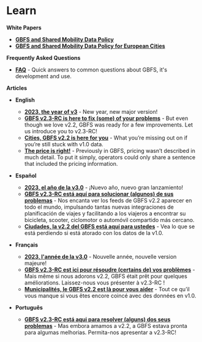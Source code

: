 # Learn

<!-- <div class="landing-page">
    <a class="button" href="white-papers">White Papers</a><a class="button" href="faq">FAQ</a>
</div> -->

<div class="toolbox"><p><strong>White Papers</strong></p>
<ul>
<li><a href="white-papers/data-policy"><strong>GBFS and Shared Mobility Data Policy</strong></a></li>
<li><a href="white-papers/data-policy-europe"><strong>GBFS and Shared Mobility Data Policy for European Cities</strong></a></li>
</ul></div>

<div class="toolbox"><p><strong>Frequently Asked Questions</strong></p>
<ul>
<li><strong><a href="faq">FAQ</a></strong> - Quick answers to common questions about GBFS, it's development and use.</li>
</ul></div>

<div class="toolbox"><p><strong>Articles</strong></p>
<ul>
<li><p><strong>English</strong></p>
<ul>
<li><strong><a href="https://share.mobilitydata.org/2023-the-year-of-v3">2023, the year of v3</a></strong> - New year, new major version!</li>
<li><strong><a href="https://mobilitydata.org/gbfs-v2-3-rc-is-here-to-fix-some-of-your-problems/">GBFS v2.3-RC is here to fix (some) of your problems</a></strong> - But even though we love v2.2, GBFS was ready for a few improvements. Let us introduce you to v2.3-RC!</li>
<li><strong><a href="https://mobilitydata.org/cities-gbfs-v2-2-is-here-for-you/">Cities, GBFS v2.2 is here for you</a></strong> - What you’re missing out on if you’re still stuck with v1.0 data.</li>
<li><strong><a href="https://mobilitydata.org/the-price-is-right-%f0%9f%92%b8/">The price is right!</a></strong> - Previously in GBFS, pricing wasn’t described in much detail. To put it simply, operators could only share a sentence that included the pricing information.</li>
</ul>
</li>
<li><p><strong>Español</strong></p>
<ul>
<li><strong><a href="https://mobilitydata.org/2023-el-ano-de-la-v3-0/">2023, el año de la v3.0</a></strong> - ¡Nuevo año, nuevo gran lanzamiento! 
<li><strong><a href="https://mobilitydata.org/gbfs-v2-3-rc-esta-aqui-para-solucionar-algunos-de-sus-problemas/">GBFS v2.3-RC está aquí para solucionar (algunos) de sus problemas</a></strong> - Nos encanta ver los feeds de GBFS v2.2 aparecer en todo el mundo, impulsando tantas nuevas integraciones de planificación de viajes y facilitando a los viajeros a encontrar su bicicleta, scooter, ciclomotor o automóvil compartido más cercano.</li>
<li><strong><a href="https://mobilitydata.org/ciudades-la-v2-2-del-gbfs-esta-aqui-para-ustedes/">Ciudades, la v2.2 del GBFS está aquí para ustedes</a></strong> - Vea lo que se está perdiendo si está atorado con los datos de la v1.0.</li>
</ul>
</li>
<li><p><strong>Français</strong></p>
<ul>
<li><strong><a href="https://mobilitydata.org/2023-lannee-de-la-v3/">2023, l'année de la v3.0</a></strong> - Nouvelle année, nouvelle version majeure!</li>
<li><strong><a href="https://mobilitydata.org/gbfs-v2-3-rc-est-ici-pour-resoudre-certains-de-vos-problemes/">GBFS v2.3-RC est ici pour résoudre (certains de) vos problèmes</a></strong> - Mais même si nous adorons v2.2, GBFS était prêt pour quelques améliorations. Laissez-nous vous présenter à v2.3-RC !</li>
<li><strong><a href="https://mobilitydata.org/municipalites-le-gbfs-v2-2-est-arrive-pour-vous-servir/">Municipalités, le GBFS v2.2 est là pour vous aider</a></strong> - Tout ce qu’il vous manque si vous êtes encore coincé avec des données en v1.0.</li>
</ul>
</li>
<li><p><strong>Português</strong></p>
<ul>
<li><strong><a href="https://mobilitydata.org/gbfs-v2-3-rc-esta-aqui-para-resolver-alguns-dos-seus-problemas/">GBFS v2.3-RC está aqui para resolver (alguns) dos seus problemas</a></strong> - Mas embora amamos a v2.2, a GBFS estava pronta para algumas melhorias. Permita-nos apresentar a v2.3-RC!</li>
</ul>
</li>
</ul>
</div>
